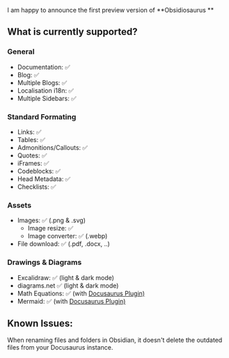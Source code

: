 I am happy to announce the first preview version of **Obsidiosaurus **

## What is currently supported?

### General
- Documentation: ✅
- Blog: ✅ 
- Multiple Blogs: ✅ 
- Localisation i18n: ✅
- Multiple Sidebars: ✅

### Standard Formating
- Links: ✅
- Tables: ✅
- Admonitions/Callouts: ✅
- Quotes: ✅
- iFrames: ✅
- Codeblocks: ✅
- Head Metadata: ✅
- Checklists: ✅

### Assets
- Images: ✅ (.png & .svg)
  - Image resize: ✅
  - Image converter: ✅ (.webp) 
- File download: ✅ (.pdf, .docx, ..)

### Drawings & Diagrams
- Excalidraw: ✅ (light & dark mode)
- diagrams.net ✅ (light & dark mode)
- Math Equations: ✅ (with [Docusaurus Plugin)](https://docusaurus.io/docs/markdown-features/math-equations#usage)
- Mermaid: ✅ (with [Docusaurus Plugin)](https://docusaurus.io/docs/markdown-features/diagrams#configuration)


## Known Issues:
When renaming files and folders in Obsidian, it doesn't delete the outdated files from your Docusaurus instance.
